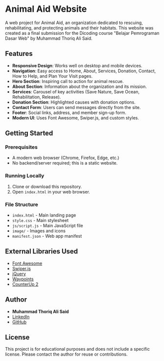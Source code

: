 # Animal Aid Website

A web project for Animal Aid, an organization dedicated to rescuing, rehabilitating, and protecting animals and their habitats. This website was created as a final submission for the Dicoding course "Belajar Pemrograman Dasar Web" by Muhammad Thoriq Ali Said.

## Features
- **Responsive Design**: Works well on desktop and mobile devices.
- **Navigation**: Easy access to Home, About, Services, Donation, Contact, How to Help, and Plan Your Visit pages.
- **Hero Section**: Inspiring call to action for animal rescue.
- **About Section**: Information about the organization and its mission.
- **Services**: Carousel of key activities (Save Nature, Save Ocean, Rehabilitation, Release).
- **Donation Section**: Highlighted causes with donation options.
- **Contact Form**: Users can send messages directly from the site.
- **Footer**: Social links, address, and member sign-up form.
- **Modern UI**: Uses Font Awesome, Swiper.js, and custom styles.

## Getting Started

### Prerequisites
- A modern web browser (Chrome, Firefox, Edge, etc.)
- No backend/server required; this is a static website.

### Running Locally
1. Clone or download this repository.
2. Open `index.html` in your web browser.

### File Structure
- `index.html` - Main landing page
- `style.css` - Main stylesheet
- `js/script.js` - Main JavaScript file
- `image/` - Images and icons
- `manifest.json` - Web app manifest

## External Libraries Used
- [Font Awesome](https://cdnjs.cloudflare.com/ajax/libs/font-awesome/6.1.2/css/all.min.css)
- [Swiper.js](https://swiperjs.com/)
- [jQuery](https://jquery.com/)
- [Waypoints](https://imakewebthings.com/waypoints/)
- [CounterUp 2](https://github.com/bfintal/Counter-Up2)

## Author
- **Muhammad Thoriq Ali Said**
- [LinkedIn](https://www.linkedin.com/in/thoriqas/)
- [GitHub](https://github.com/Muhthoriqas)

## License
This project is for educational purposes and does not include a specific license. Please contact the author for reuse or contributions. 